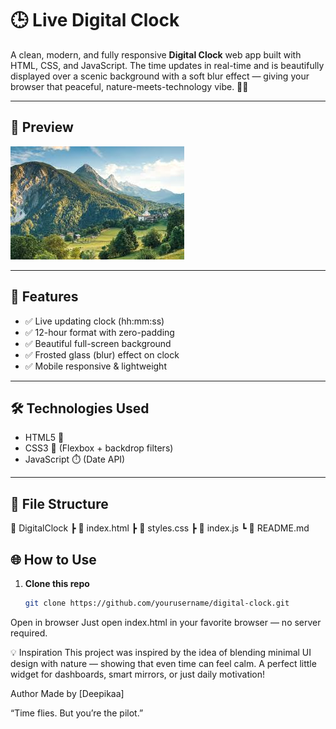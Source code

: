# 🕒 Live Digital Clock

A clean, modern, and fully responsive **Digital Clock** web app built with HTML, CSS, and JavaScript. The time updates in real-time and is beautifully displayed over a scenic background with a soft blur effect — giving your browser that peaceful, nature-meets-technology vibe. 🌄✨

---

## 📸 Preview

![Clock Screenshot](https://github.com/Deepikaa1102/Digital-Clock/blob/main/Background%20Image.jpg)

---

## 🚀 Features

- ✅ Live updating clock (hh:mm:ss)
- ✅ 12-hour format with zero-padding
- ✅ Beautiful full-screen background
- ✅ Frosted glass (blur) effect on clock
- ✅ Mobile responsive & lightweight

---

## 🛠️ Technologies Used

- HTML5 🧱
- CSS3 🎨 (Flexbox + backdrop filters)
- JavaScript ⏱️ (Date API)

---

## 📂 File Structure

📁 DigitalClock
┣ 📄 index.html
┣ 📄 styles.css
┣ 📄 index.js
┗ 📄 README.md

## 🌐 How to Use

1. **Clone this repo**
   ```bash
   git clone https://github.com/yourusername/digital-clock.git
Open in browser
Just open index.html in your favorite browser — no server required.

💡 Inspiration
This project was inspired by the idea of blending minimal UI design with nature — showing that even time can feel calm. A perfect little widget for dashboards, smart mirrors, or just daily motivation!

Author
Made by [Deepikaa]

“Time flies. But you’re the pilot.”
